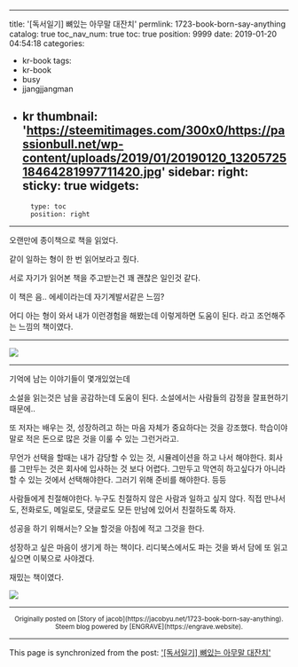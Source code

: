 
---
title: '[독서일기] 뼈있는 아무말 대잔치'
permlink: 1723-book-born-say-anything
catalog: true
toc_nav_num: true
toc: true
position: 9999
date: 2019-01-20 04:54:18
categories:
- kr-book
tags:
- kr-book
- busy
- jjangjjangman
- kr
thumbnail: 'https://steemitimages.com/300x0/https://passionbull.net/wp-content/uploads/2019/01/20190120_1320572518464281997711420.jpg'
sidebar:
    right:
        sticky: true
widgets:
    -
        type: toc
        position: right
---


<p>오랜만에 종이책으로 책을 읽었다.</p>
<p>같이 일하는 형이 한 번 읽어보라고 줬다.</p>
<p>서로 자기가 읽어본 책을 주고받는건 꽤 괜찮은 일인것 같다.</p>
<p>이 책은 음.. 에세이라는데 자기계발서같은 느낌?</p>
<p>어디 아는 형이 와서 내가 이런경험을 해봤는데 이렇게하면 도움이 된다. 라고 조언해주는 느낌의 책이였다.</p>
<hr />

![](https://steemitimages.com/300x0/https://passionbull.net/wp-content/uploads/2019/01/20190120_1320572518464281997711420.jpg)

<hr />
<p>기억에 남는 이야기들이 몇개있었는데</p>
<p>소설을 읽는것은 남을 공감하는데 도움이 된다. 소설에서는 사람들의 감정을 잘표현하기 때문에..</p>
<p>또 저자는 배우는 것, 성장하려고 하는 마음 자체가 중요하다는 것을 강조했다. 학습이야말로 적은 돈으로 많은 것을 이룰 수 있는 그런거라고.</p>
<p>무언가 선택을 할때는 내가 감당할 수 있는 것, 시뮬레이션을 하고 나서 해야한다. 회사를 그만두는 것은 회사에 입사하는 것 보다 어렵다. 그만두고 막연히 하고싶다가 아니라 할 수 있는 것에서 선택해야한다. 그러기 위해 준비를 해야한다. 등등</p>
<p>사람들에게 친절해야한다. 누구도 친절하지 않은 사람과 일하고 싶지 않다. 직접 만나서도, 전화로도, 메일로도, 댓글로도 모든 만남에 있어서 친절하도록 하자.</p>
<p>성공을 하기 위해서는? 오늘 할것을 아침에 적고 그것을 한다.</p>
<p>성장하고 싶은 마음이 생기게 하는 책이다. 리디북스에서도 파는 것을 봐서 담에 또 읽고싶으면 이북으로 사야겠다.</p>
<p>재밌는 책이였다.</p>

![](https://steemitimages.com/300x0/https://passionbull.net/wp-content/uploads/2019/01/20190120_1320495837558636326967479.jpg)



***
<center><sup>Originally posted on [Story of jacob](https://jacobyu.net/1723-book-born-say-anything). Steem blog powered by [ENGRAVE](https://engrave.website).</sup></center>

- - -

This page is synchronized from the post: ['[독서일기] 뼈있는 아무말 대잔치'](https://steemit.com/@jacobyu/1723-book-born-say-anything)
